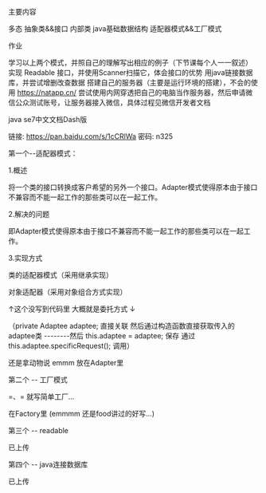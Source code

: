 主要内容

多态
抽象类&&接口
内部类
java基础数据结构
适配器模式&&工厂模式


作业

学习以上两个模式，并照自己的理解写出相应的例子（下节课每个人一一叙述）
实现 Readable 接口，并使用Scanner扫描它，体会接口的优势
用java链接数据库，并尝试增删改查数据
搭建自己的服务器（主要是运行环境的搭建），不会的使用 https://natapp.cn/ 尝试使用内网穿透把自己的电脑当作服务器，然后申请微信公众测试账号，让服务器接入微信，具体过程见微信开发者文档


java se7中文文档Dash版

链接: https://pan.baidu.com/s/1cCRlWa 密码: n325





第一个--适配器模式：

1.概述

将一个类的接口转换成客户希望的另外一个接口。Adapter模式使得原本由于接口不兼容而不能一起工作的那些类可以在一起工作。

2.解决的问题

即Adapter模式使得原本由于接口不兼容而不能一起工作的那些类可以在一起工作。

3.实现方式

类的适配器模式（采用继承实现）

对象适配器（采用对象组合方式实现）

↑这个没写到代码里    大概就是委托方式 ↓

（private Adaptee adaptee; 直接关联 然后通过构造函数直接获取传入的adaptee类  --------然后 this.adaptee = adaptee; 保存  通过this.adaptee.specificRequest();  调用）

还是拿动物说   emmm 放在Adapter里





第二个 -- 工厂模式

=、= 就写简单工厂...

在Factory里 (emmmm 还是food讲过的好写...)



第三个 -- readable 

已上传

第四个 -- java连接数据库  

已上传